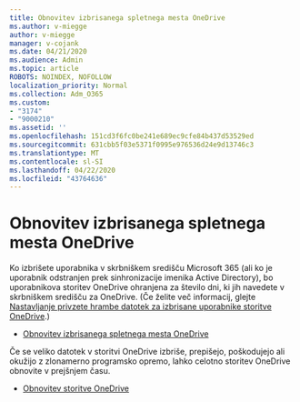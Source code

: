 ```yaml
---
title: Obnovitev izbrisanega spletnega mesta OneDrive
ms.author: v-miegge
author: v-miegge
manager: v-cojank
ms.date: 04/21/2020
ms.audience: Admin
ms.topic: article
ROBOTS: NOINDEX, NOFOLLOW
localization_priority: Normal
ms.collection: Adm_O365
ms.custom:
- "3174"
- "9000210"
ms.assetid: ''
ms.openlocfilehash: 151cd3f6fc0be241e689ec9cfe84b437d53529ed
ms.sourcegitcommit: 631cbb5f03e5371f0995e976536d24e9d13746c3
ms.translationtype: MT
ms.contentlocale: sl-SI
ms.lasthandoff: 04/22/2020
ms.locfileid: "43764636"
---
```

# <a name="restore-a-deleted-onedrive-site"></a>Obnovitev izbrisanega spletnega mesta OneDrive

Ko izbrišete uporabnika v skrbniškem središču Microsoft 365 (ali ko je uporabnik odstranjen prek sinhronizacije imenika Active Directory), bo uporabnikova storitev OneDrive ohranjena za število dni, ki jih navedete v skrbniškem središču za OneDrive. (Če želite več informacij, glejte [Nastavljanje privzete hrambe datotek za izbrisane uporabnike storitve OneDrive](https://docs.microsoft.com/onedrive/set-retention).)

* [Obnovitev izbrisanega spletnega mesta OneDrive](https://docs.microsoft.com/onedrive/restore-deleted-onedrive)

Če se veliko datotek v storitvi OneDrive izbriše, prepišejo, poškodujejo ali okužijo z zlonamerno programsko opremo, lahko celotno storitev OneDrive obnovite v prejšnjem času.

* [Obnovitev storitve OneDrive](https://support.office.com/article/Restore-your-OneDrive-fa231298-759d-41cf-bcd0-25ac53eb8a15)